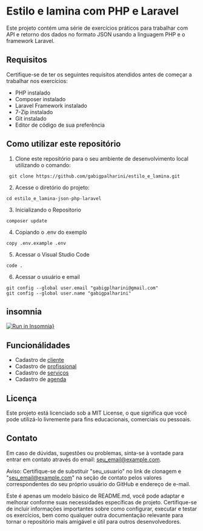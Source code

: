 # Estilo e lamina com PHP e Laravel
Este projeto contém uma série de exercícios práticos para trabalhar com API e retorno dos dados no formato JSON usando a linguagem PHP e o framework Laravel.

## Requisitos
Certifique-se de ter os seguintes requisitos atendidos antes de começar a trabalhar nos exercícios:

- PHP instalado
- Composer instalado
- Laravel Framework instalado
- 7-Zip instalado
- Git instalado
- Editor de código de sua preferência

## Como utilizar este repositório

1. Clone este repositório para o seu ambiente de desenvolvimento local utilizando o comando:
```
 git clone https://github.com/gabigpalharini/estilo_e_lamina.git
 ```
2. Acesse o diretório do projeto:
```
cd estilo_e_lamina-json-php-laravel
```
3. Inicializando o Repositorio
```
composer update
```
4. Copiando o .env do exemplo
```
copy .env.example .env
```
5. Acessar o Visual Studio Code
```
code .
```
6. Acessar o usuário e email
```
git config --global user.email "gabigplharini@gmail.com"
git config --global user.name "gabigpalharini"
```
## insomnia
[![Run in Insomnia}](https://insomnia.rest/images/run.svg)](https://insomnia.rest/run/?label=academia-api&uri=https%3A%2F%2Fraw.githubusercontent.com%2Fcestari15%2Facademia-api%2Fmain%2Finsomnia.json%3Ftoken%3DGHSAT0AAAAAACGBYDRKBG3MCQSZKXPCDWNKZGSEWTQ)

## Funcionálidades

* Cadastro de [cliente](cliente.md)
* Cadastro de [profissional](profissional.md)
* Cadastro de [serviços](servico.md)
* Cadastro de [agenda](agenda.md)


## Licença
Este projeto está licenciado sob a MIT License, o que significa que você pode utilizá-lo livremente para fins educacionais, comerciais ou pessoais.

## Contato
Em caso de dúvidas, sugestões ou problemas, sinta-se à vontade para entrar em contato através do email: seu_email@example.com.

Aviso: Certifique-se de substituir "seu_usuario" no link de clonagem e "seu_email@example.com" na seção de contato pelos valores correspondentes do seu próprio usuário do GitHub e endereço de e-mail.

Este é apenas um modelo básico de README.md, você pode adaptar e melhorar conforme suas necessidades específicas de projeto. Certifique-se de incluir informações importantes sobre como configurar, executar e testar os exercícios, bem como qualquer outra documentação relevante para tornar o repositório mais amigável e útil para outros desenvolvedores.
